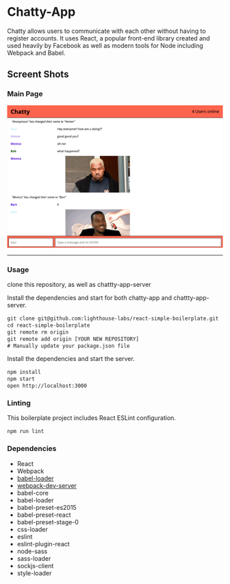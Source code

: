 Chatty-App
=====================

Chatty allows users to communicate with each other without having to register accounts. It uses React, a popular front-end library created and used heavily by Facebook as well as modern tools for Node including Webpack and Babel.

## Screent Shots

### Main Page
!["Sreenshot of main page"](https://github.com/vgjangsoo/chatty_app/blob/master/docs/main%20page.png?raw=true)

---------------------------------


### Usage

clone this repository, as well as chattty-app-server

Install the dependencies and start for both chatty-app and chattty-app-server.

```
git clone git@github.com:lighthouse-labs/react-simple-boilerplate.git
cd react-simple-boilerplate
git remote rm origin
git remote add origin [YOUR NEW REPOSITORY]
# Manually update your package.json file
```

Install the dependencies and start the server.

```
npm install
npm start
open http://localhost:3000
```

### Linting

This boilerplate project includes React ESLint configuration.

```
npm run lint
```

### Dependencies

* React
* Webpack
* [babel-loader](https://github.com/babel/babel-loader)
* [webpack-dev-server](https://github.com/webpack/webpack-dev-server)
* babel-core
* babel-loader
* babel-preset-es2015
* babel-preset-react
* babel-preset-stage-0
* css-loader
* eslint
* eslint-plugin-react
* node-sass
* sass-loader
* sockjs-client
* style-loader
